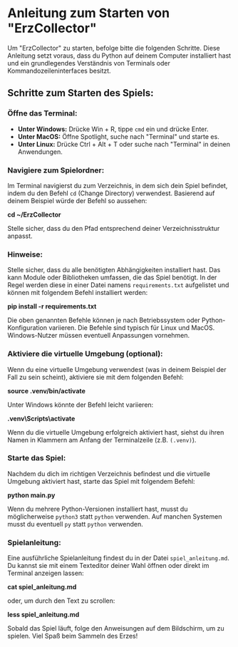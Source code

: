 # Anleitung zum Starten von "ErzCollector"

Um "ErzCollector" zu starten, befolge bitte die folgenden Schritte. Diese Anleitung setzt voraus, dass du Python auf deinem Computer installiert hast und ein grundlegendes Verständnis von Terminals oder Kommandozeileninterfaces besitzt.

## Schritte zum Starten des Spiels:
### Öffne das Terminal:
- **Unter Windows:** Drücke Win + R, tippe `cmd` ein und drücke Enter.
- **Unter MacOS:** Öffne Spotlight, suche nach "Terminal" und starte es.
- **Unter Linux:** Drücke Ctrl + Alt + T oder suche nach "Terminal" in deinen Anwendungen.

### Navigiere zum Spielordner:
Im Terminal navigierst du zum Verzeichnis, in dem sich dein Spiel befindet, indem du den Befehl `cd` (Change Directory) verwendest. Basierend auf deinem Beispiel würde der Befehl so aussehen:

**cd ~/ErzCollector**

Stelle sicher, dass du den Pfad entsprechend deiner Verzeichnisstruktur anpasst.

### Hinweise:
Stelle sicher, dass du alle benötigten Abhängigkeiten installiert hast. Das kann Module oder Bibliotheken umfassen, die das Spiel benötigt. In der Regel werden diese in einer Datei namens `requirements.txt` aufgelistet und können mit folgendem Befehl installiert werden:

**pip install -r requirements.txt**

Die oben genannten Befehle können je nach Betriebssystem oder Python-Konfiguration variieren. Die Befehle sind typisch für Linux und MacOS. Windows-Nutzer müssen eventuell Anpassungen vornehmen.

### Aktiviere die virtuelle Umgebung (optional):
Wenn du eine virtuelle Umgebung verwendest (was in deinem Beispiel der Fall zu sein scheint), aktiviere sie mit dem folgenden Befehl:

**source .venv/bin/activate**

Unter Windows könnte der Befehl leicht variieren:

**.venv\Scripts\activate**

Wenn du die virtuelle Umgebung erfolgreich aktiviert hast, siehst du ihren Namen in Klammern am Anfang der Terminalzeile (z.B. `(.venv)`).

### Starte das Spiel:
Nachdem du dich im richtigen Verzeichnis befindest und die virtuelle Umgebung aktiviert hast, starte das Spiel mit folgendem Befehl:

**python main.py**

Wenn du mehrere Python-Versionen installiert hast, musst du möglicherweise `python3` statt `python` verwenden.
Auf manchen Systemen musst du eventuell `py` statt `python` verwenden.

### Spielanleitung:
Eine ausführliche Spielanleitung findest du in der Datei `spiel_anleitung.md`. Du kannst sie mit einem Texteditor deiner Wahl öffnen oder direkt im Terminal anzeigen lassen:

**cat spiel_anleitung.md**

oder, um durch den Text zu scrollen:

**less spiel_anleitung.md**

Sobald das Spiel läuft, folge den Anweisungen auf dem Bildschirm, um zu spielen. Viel Spaß beim Sammeln des Erzes!

